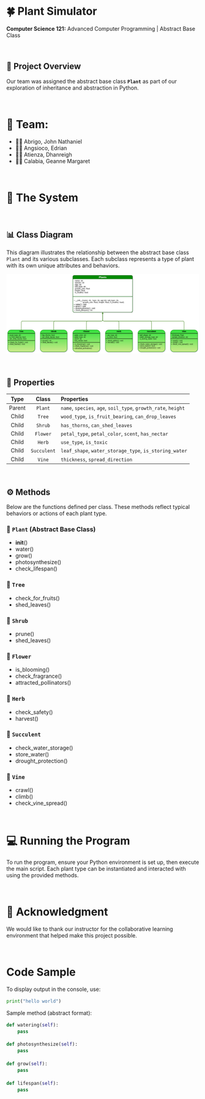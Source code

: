 # **🍀 Plant Simulator**
**Computer Science 121:** Advanced Computer Programming | Abstract Base Class

‎ 
## **🔖 Project Overview**
Our team was assigned the abstract base class **`Plant`** as part of our exploration of inheritance and abstraction in Python.

‎ 
# **👥 Team:**
* 👨‍💻 Abrigo, John Nathaniel
* 👨‍💻 Angsioco, Edrian
* 👨‍💻 Atienza, Dhanreigh
* 👩‍💻 Calabia, Geanne Margaret

‎ 
# 🧩 **The System**

‎ 
## **📊 Class Diagram**
This diagram illustrates the relationship between the abstract base class `Plant` and its various subclasses. 
Each subclass represents a type of plant with its own unique attributes and behaviors.

![Class Diagram for our project](diagram.png)

‎ 
## 🧬 **Properties**

| **Type** |  **Class**  | **Properties**                                                 |
| :------: | :---------: | :------------------------------------------------------------- |
|  Parent  |   `Plant`   | `name`, `species`, `age`, `soil_type`, `growth_rate`, `height` |
|   Child  |    `Tree`   | `wood_type`, `is_fruit_bearing`, `can_drop_leaves`             |
|   Child  |   `Shrub`   | `has_thorns`, `can_shed_leaves`                                |
|   Child  |   `Flower`  | `petal_type`, `petal_color`, `scent`, `has_nectar`             |
|   Child  |    `Herb`   | `use_type`, `is_toxic`                                         |
|   Child  | `Succulent` | `leaf_shape`, `water_storage_type`, `is_storing_water`         |
|   Child  |    `Vine`   | `thickness`, `spread_direction`                                |

‎ 
## ⚙️ **Methods**

Below are the functions defined per class. 
These methods reflect typical behaviors or actions of each plant type.

### **🌾 `Plant` (Abstract Base Class)**
* __init__()
* water()
* grow()
* photosynthesize()
* check_lifespan()

### **🌲 `Tree`**
* check_for_fruits()
* shed_leaves()

### **🌳 `Shrub`**
* prune()
* shed_leaves()

### **🌷 `Flower`**
* is_blooming()
* check_fragrance()
* attracted_pollinators()

### **🌿 `Herb`**
* check_safety()
* harvest()

### **🌱 `Succulent`**
* check_water_storage()
* store_water()
* drought_protection()

### **🎋 `Vine`**
* crawl()
* climb()
* check_vine_spread()

‎ 
# 💻 Running the Program
To run the program, ensure your Python environment is set up, then execute the main script. 
Each plant type can be instantiated and interacted with using the provided methods.

‎ 
# 🙌 Acknowledgment
We would like to thank our instructor for the collaborative learning environment that helped make this project possible.

‎ 
#  Code Sample

To display output in the console, use:

```python
print("hello world")
```

Sample method (abstract format):

```python
def watering(self):
    pass

def photosynthesize(self):
    pass

def grow(self):
    pass

def lifespan(self):
    pass
```

